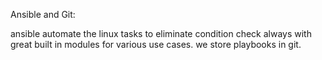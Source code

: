 Ansible and Git:

ansible automate the linux tasks to eliminate condition check always with great built in modules for various use cases. we store playbooks in git.